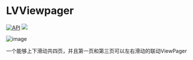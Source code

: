 # LVViewpager

[![API](https://img.shields.io/badge/API-17%2B-brightgreen.svg?style=flat)](https://android-arsenal.com/api?level=17)
[![](https://img.shields.io/badge/Author-Sence-orange.svg)](https://github.com/sunthreeday/LevelVerticalViewpager)

![image](https://github.com/sunthreeday/LVViewpager/blob/master/screen.gif)

一个能够上下滑动共四页，并且第一页和第三页可以左右滑动的联动ViewPager
